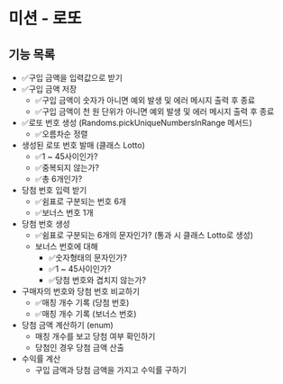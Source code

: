 # 미션 - 로또

## 기능 목록

- ✅구입 금액을 입력값으로 받기
- ✅구입 금액 저장
  - ✅구입 금액이 숫자가 아니면 예외 발생 및 에러 메시지 출력 후 종료
  - ✅구입 금액이 천 원 단위가 아니면 예외 발생 및 에러 메시지 출력 후 종료
- ✅로또 번호 생성 (Randoms.pickUniqueNumbersInRange 메서드)
  - ✅오름차순 정렬
- 생성된 로또 번호 발매 (클래스 Lotto)
  - ✅1 ~ 45사이인가?
  - ✅중복되지 않는가?
  - ✅총 6개인가?
- 당첨 번호 입력 받기
  - ✅쉼표로 구분되는 번호 6개
  - ✅보너스 번호 1개
- 당첨 번호 생성
  - ✅쉼표로 구분되는 6개의 문자인가? (통과 시 클래스 Lotto로 생성)
  - 보너스 번호에 대해
    - ✅숫자형태의 문자인가?
    - ✅1 ~ 45사이인가?
    - ✅당첨 번호와 겹치지 않는가?
- 구매자의 번호와 당첨 번호 비교하기
  - ✅매칭 개수 기록 (당첨 번호)
  - ✅매칭 개수 기록 (보너스 번호)
- 당첨 금액 계산하기 (enum)
  - 매칭 개수를 보고 당첨 여부 확인하기
  - 당첨인 경우 당첨 금액 산출
- 수익률 계산
  - 구입 금액과 당첨 금액을 가지고 수익률 구하기